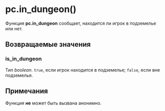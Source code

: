# pc.in_dungeon()
Функция **pc.in_dungeon** сообщает, находится ли игрок в подземелье или нет.

## Возвращаемые значения
### is_in_dungeon
Тип *boolean*. `true`, если игрок находится в подземелье; `false`, если вне подземелья.

## Примечания
Функция **не** может быть вызвана анонимно.